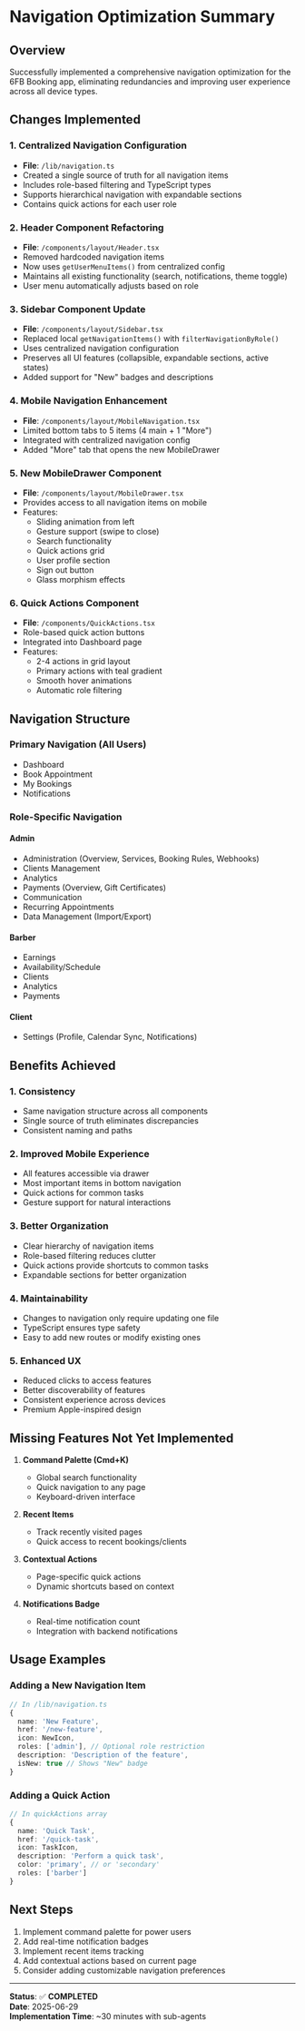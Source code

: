 # Navigation Optimization Summary

## Overview
Successfully implemented a comprehensive navigation optimization for the 6FB Booking app, eliminating redundancies and improving user experience across all device types.

## Changes Implemented

### 1. Centralized Navigation Configuration
- **File**: `/lib/navigation.ts`
- Created a single source of truth for all navigation items
- Includes role-based filtering and TypeScript types
- Supports hierarchical navigation with expandable sections
- Contains quick actions for each user role

### 2. Header Component Refactoring
- **File**: `/components/layout/Header.tsx`
- Removed hardcoded navigation items
- Now uses `getUserMenuItems()` from centralized config
- Maintains all existing functionality (search, notifications, theme toggle)
- User menu automatically adjusts based on role

### 3. Sidebar Component Update
- **File**: `/components/layout/Sidebar.tsx`
- Replaced local `getNavigationItems()` with `filterNavigationByRole()`
- Uses centralized navigation configuration
- Preserves all UI features (collapsible, expandable sections, active states)
- Added support for "New" badges and descriptions

### 4. Mobile Navigation Enhancement
- **File**: `/components/layout/MobileNavigation.tsx`
- Limited bottom tabs to 5 items (4 main + 1 "More")
- Integrated with centralized navigation config
- Added "More" tab that opens the new MobileDrawer

### 5. New MobileDrawer Component
- **File**: `/components/layout/MobileDrawer.tsx`
- Provides access to all navigation items on mobile
- Features:
  - Sliding animation from left
  - Gesture support (swipe to close)
  - Search functionality
  - Quick actions grid
  - User profile section
  - Sign out button
  - Glass morphism effects

### 6. Quick Actions Component
- **File**: `/components/QuickActions.tsx`
- Role-based quick action buttons
- Integrated into Dashboard page
- Features:
  - 2-4 actions in grid layout
  - Primary actions with teal gradient
  - Smooth hover animations
  - Automatic role filtering

## Navigation Structure

### Primary Navigation (All Users)
- Dashboard
- Book Appointment
- My Bookings
- Notifications

### Role-Specific Navigation

#### Admin
- Administration (Overview, Services, Booking Rules, Webhooks)
- Clients Management
- Analytics
- Payments (Overview, Gift Certificates)
- Communication
- Recurring Appointments
- Data Management (Import/Export)

#### Barber
- Earnings
- Availability/Schedule
- Clients
- Analytics
- Payments

#### Client
- Settings (Profile, Calendar Sync, Notifications)

## Benefits Achieved

### 1. Consistency
- Same navigation structure across all components
- Single source of truth eliminates discrepancies
- Consistent naming and paths

### 2. Improved Mobile Experience
- All features accessible via drawer
- Most important items in bottom navigation
- Quick actions for common tasks
- Gesture support for natural interactions

### 3. Better Organization
- Clear hierarchy of navigation items
- Role-based filtering reduces clutter
- Quick actions provide shortcuts to common tasks
- Expandable sections for better organization

### 4. Maintainability
- Changes to navigation only require updating one file
- TypeScript ensures type safety
- Easy to add new routes or modify existing ones

### 5. Enhanced UX
- Reduced clicks to access features
- Better discoverability of features
- Consistent experience across devices
- Premium Apple-inspired design

## Missing Features Not Yet Implemented

1. **Command Palette (Cmd+K)**
   - Global search functionality
   - Quick navigation to any page
   - Keyboard-driven interface

2. **Recent Items**
   - Track recently visited pages
   - Quick access to recent bookings/clients

3. **Contextual Actions**
   - Page-specific quick actions
   - Dynamic shortcuts based on context

4. **Notifications Badge**
   - Real-time notification count
   - Integration with backend notifications

## Usage Examples

### Adding a New Navigation Item
```typescript
// In /lib/navigation.ts
{
  name: 'New Feature',
  href: '/new-feature',
  icon: NewIcon,
  roles: ['admin'], // Optional role restriction
  description: 'Description of the feature',
  isNew: true // Shows "New" badge
}
```

### Adding a Quick Action
```typescript
// In quickActions array
{
  name: 'Quick Task',
  href: '/quick-task',
  icon: TaskIcon,
  description: 'Perform a quick task',
  color: 'primary', // or 'secondary'
  roles: ['barber']
}
```

## Next Steps

1. Implement command palette for power users
2. Add real-time notification badges
3. Implement recent items tracking
4. Add contextual actions based on current page
5. Consider adding customizable navigation preferences

---

**Status**: ✅ **COMPLETED**  
**Date**: 2025-06-29  
**Implementation Time**: ~30 minutes with sub-agents